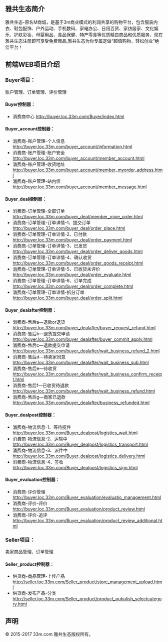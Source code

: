 ﻿## 雅共生态简介

雅共生态-原名M商城，是基于3m商业模式的利润共享的购物平台，包含服装内衣、鞋包配饰、户外运动、手机数码、家电办公、日用百货、家纺居家、文化娱乐、护肤彩妆、母婴用品、食品保健、特产零食等优质精良商品和优质服务，现在雅共生态注册即可享受免费赠品,雅共生态为你专属定做“超值购物，轻松创业”绝佳平台！

## 前端WEB项目介绍

### Buyer项目：

账户管理、订单管理、评价管理
	
  #### Buyer控制器：

*  消费商中心  http://buyer.loc.33m.com/Buyer/index.html

  #### Buyer_account控制器：

*  消费商-账户管理-个人信息	http://buyer.loc.33m.com/buyer_account/information.html
*  消费商-账户管理-账户安全	http://buyer.loc.33m.com/buyer_account/member_account.html
*  消费商-账户管理-收货地址 http://buyer.loc.33m.com/buyer_account/member_myorder_address.html
*  消费商-账户管理-站内信 http://buyer.loc.33m.com/buyer_account/member_message.html

  #### Buyer_deal控制器：

*  消费商-订单管理-全部订单 http://buyer.loc.33m.com/buyer_deal/member_mine_order.html
*  消费商-订单管理-订单详情-1、提交订单 http://buyer.loc.33m.com/buyer_deal/order_place.html
*  消费商-订单管理-订单详情-2、已付款 http://buyer.loc.33m.com/buyer_deal/order_payment.html
*  消费商-订单管理-订单详情-3、已发货 http://buyer.loc.33m.com/buyer_deal/order_deliver_goods.html
*  消费商-订单管理-订单详情-4、确认收货 http://buyer.loc.33m.com/buyer_deal/order_goods_receipt.html
*  消费商-订单管理-订单详情-5、已收货未评价 http://buyer.loc.33m.com/buyer_deal/order_evaluate.html
*  消费商-订单管理-订单详情-6、订单完成 http://buyer.loc.33m.com/buyer_deal/order_complete.html
*  消费商-订单管理-订单详情-拆分订单 http://buyer.loc.33m.com/buyer_deal/order_split.html

  #### Buyer_dealafter控制器：

*  消费商-售后a—退款or退货 http://buyer.loc.33m.com/buyer_dealafter/buyer_request_refund.html
*  消费商-售后b—退货提交申请 http://buyer.loc.33m.com/buyer_dealafter/buyer_commit_apply.html
*  消费商-售后c—退款提交申请 http://buyer.loc.33m.com/buyer_dealafter/wait_business_refund_2.html
*  消费商-售后d—待卖家同意 http://buyer.loc.33m.com/buyer_dealafter/wait_business_sub.html
*  消费商-售后e—待收货 http://buyer.loc.33m.com/buyer_dealafter/wait_business_confirm_receipt.html
*  消费商-售后f—已收货待退款 http://buyer.loc.33m.com/buyer_dealafter/wait_business_refund.html
*  消费商-售后g—商家已退款 http://buyer.loc.33m.com/buyer_dealafter/business_refunded.html

  #### Buyer_dealpost控制器：

*  消费商-物流信息-1、等待揽件 http://buyer.loc.33m.com/Buyer_dealpost/logistics_wait.html
*  消费商-物流信息-2、运输中 http://buyer.loc.33m.com/Buyer_dealpost/logistics_transport.html
*  消费商-物流信息-3、派件中 http://buyer.loc.33m.com/Buyer_dealpost/logistics_delivery.html
*  消费商-物流信息-4、签收 http://buyer.loc.33m.com/Buyer_dealpost/logistics_sign.html

  #### Buyer_evaluation控制器：

*  消费商-评价管理 http://buyer.loc.33m.com/Buyer_evaluation/evaluatio_management.html
*  消费商-评价-评价 http://buyer.loc.33m.com/Buyer_evaluation/product_review.html
*  消费商-评价-追评 http://buyer.loc.33m.com/Buyer_evaluation/product_review_additional.html

### Seller项目：

卖家商品管理、订单管理

   ####	Seller_product控制器：

*  供货商-商品管理-上传产品 http://seller.loc.33m.com/Seller_product/store_management_upload.html
*  供货商-发布产品-分类 http://seller.loc.33m.com/Seller_product/product_pubulish_selectcategory.html

## 声明

© 2015-2017 33m.com 雅共生态版权所有。